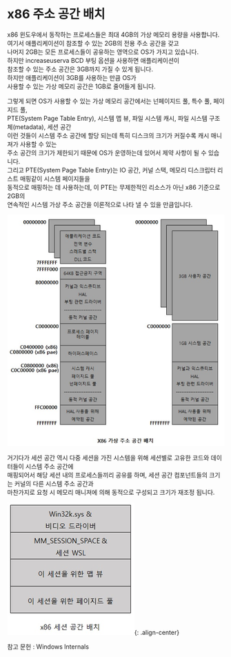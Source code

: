 # x86 주소 공간 배치

x86 윈도우에서 동작하는 프로세스들은 최대 4GB의 가상 메모리 용량을 사용합니다.  
여기서 애플리케이션이 참조할 수 있는 2GB의 전용 주소 공간을 갖고   
나머지 2GB는 모든 프로세스들이 공유하는 영역으로 OS가 가지고 있습니다.  
하지만 increaseuserva BCD 부팅 옵션을 사용하면 애플리케이션이   
참조할 수 있는 주소 공간은 3GB까지 가질 수 있게 됩니다.  
하지만 애플리케이션이 3GB를 사용하는 만큼 OS가   
사용할 수 있는 가상 메모리 공간은 1GB로 줄어들게 됩니다.  

그렇게 되면 OS가 사용할 수 있는 가상 메모리 공간에서는 넌페이지드 풀, 특수 풀, 페이지드 풀,   
PTE(System Page Table Entry), 시스템 맵 뷰, 파일 시스템 캐시, 파일 시스템 구조체(metadata), 세션 공간  
이런 것들이 시스템 주소 공간에 할당 되는데 특히 디스크의 크기가 커질수록 캐시 매니져가 사용할 수 있는  
주소 공간의 크기가 제한되기 때문에 OS가 운영하는데 있어서 제약 사항이 될 수 있습니다.  
그리고 PTE(System Page Table Entry)는 IO 공간, 커널 스택, 메모리 디스크립터 리스트 매핑같이 시스템 페이지들을  
동적으로 매핑하는 데 사용하는데, 이 PTE는 무제한적인 리소스가 아닌 x86 기준으로 2GB의   
연속적인 시스템 가상 주소 공간을 이론적으로 나타 낼 수 있을 만큼입니다.  

![이미지](./images/x86주소공간배치.jpg)  

거기다가 세션 공간 역시 다중 세션을 가진 시스템을 위해 세션별로 고유한 코드와 데이터들이 시스템 주소 공간에  
매핑되어서 해당 세션 내의 프로세스들끼리 공유를 하며, 세션 공간 컴포넌트들의 크기는 커널의 다른 시스템 주소 공간과  
마찬가지로 요청 시 메모리 매니져에 의해 동적으로 구성되고 크기가 재조정 됩니다.  

![이미지](./images/x86세션공간.jpg){: .align-center}  

참고 문헌 : Windows Internals
